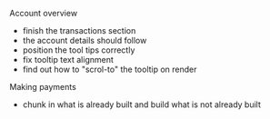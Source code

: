 Account overview
- finish the transactions section
- the account details should follow
- position the tool tips correctly
- fix tooltip text alignment
- find out how to "scrol-to" the tooltip on render

Making payments
- chunk in what is already built and build what is not already built